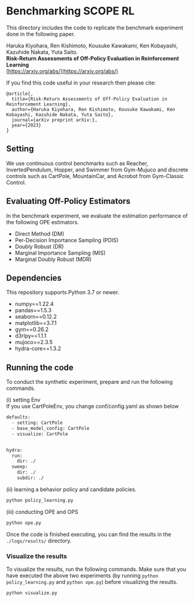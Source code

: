 # Benchmarking SCOPE RL

This directory includes the code to replicate the benchmark experiment done in the following paper.

Haruka Kiyohara, Ren Kishimoto, Kousuke Kawakami, Ken Kobayashi, Kazuhide Nakata, Yuta Saito.<br>
**Risk-Return Assessments of Off-Policy Evaluation in Reinforcement Learning**<br>
[https://arxiv.org/abs/](https://arxiv.org/abs/)


If you find this code useful in your research then please cite:
```
@article{,
  title={Risk-Return Assessments of Off-Policy Evaluation in Reinforcement Learning},
  author={Haruka Kiyohara, Ren Kishimoto, Kousuke Kawakami, Ken Kobayashi, Kazuhide Nakata, Yuta Saito},
  journal={arXiv preprint arXiv:},
  year={2023}
}
```

## Setting
We use continuous control benchmarks such as Reacher, InvertedPendulum, Hopper, and Swimmer from Gym-Mujuco and discrete controls such as CartPole, MountainCar, and Acrobot from Gym-Classic Control.

## Evaluating Off-Policy Estimators
In the benchmark experiment, we evaluate the estimation performance of the following OPE estimators.

- Direct Method (DM)
- Per-Decision Importance Sampling (PDIS) 
- Doubly Robust (DR)
- Marginal Importance Sampling (MIS)
- Marginal Doubly Robust (MDR)

<!-- See Section 4.2 of [our paper](https://arxiv.org/abs/) for the details of these estimators. -->

## Dependencies
This repository supports Python 3.7 or newer.

- numpy==1.22.4
- pandas==1.5.3
- seaborn==0.12.2
- matplotlib==3.7.1
- gym==0.26.2
- d3rlpy==1.1.1
- mujoco==2.3.5
- hydra-core==1.3.2

<!-- 
### Selecting Env
If you use CartPoleEnv, you change conf/config.yaml as shown below
```bash
defaults:
  - setting: cartpole
  - base_model_config: cartpole
  - visualize: cartpole


hydra: 
  run: 
    dir: ./
  sweep:
    dir: ./
    subdir: ./
``` -->

## Running the code
To conduct the synthetic experiment, prepare and run the following commands.


(i) setting Env\
If you use CartPoleEnv, you change conf/config.yaml as shown below
```bash
defaults:
  - setting: CartPole
  - base_model_config: CartPole
  - visualize: CartPole


hydra: 
  run: 
    dir: ./
  sweep:
    dir: ./
    subdir: ./
```

(ii) learning a behavior policy and candidate policies.
```bash
python policy_learning.py 
```

(iii) conducting OPE and OPS
```bash
python ope.py
```
Once the code is finished executing, you can find the results in the `./logs/results/` directory. 

### Visualize the results
To visualize the results, run the following commands.
Make sure that you have executed the above two experiments (by running `python policy_learning.py` and `python ope.py`) before visualizing the results.
```bash
python visualize.py
```